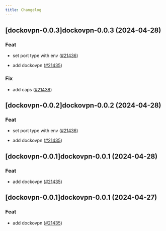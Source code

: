 ```yaml
---
title: Changelog
---
```




## [dockovpn-0.0.3]dockovpn-0.0.3 (2024-04-28)

### Feat



- set port type with env ([#21436](https://github.com/truecharts/charts/issues/21436))

- add dockovpn ([#21435](https://github.com/truecharts/charts/issues/21435))

### Fix



- add caps ([#21438](https://github.com/truecharts/charts/issues/21438))


## [dockovpn-0.0.2]dockovpn-0.0.2 (2024-04-28)

### Feat



- set port type with env ([#21436](https://github.com/truecharts/charts/issues/21436))

- add dockovpn ([#21435](https://github.com/truecharts/charts/issues/21435))


## [dockovpn-0.0.1]dockovpn-0.0.1 (2024-04-28)

### Feat



- add dockovpn ([#21435](https://github.com/truecharts/charts/issues/21435))


## [dockovpn-0.0.1]dockovpn-0.0.1 (2024-04-27)

### Feat



- add dockovpn ([#21435](https://github.com/truecharts/charts/issues/21435))